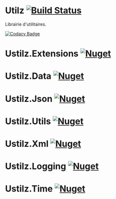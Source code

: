 # Utilz [![Build Status](https://dev.azure.com/tanusland/Ustilz/_apis/build/status/Ustilz-.NET%20Core-CI?branchName=develop)](https://dev.azure.com/tanusland/Ustilz/_build/latest?definitionId=4&branchName=develop)

Librairie d'utilitaires.

[![Codacy Badge](https://api.codacy.com/project/badge/Grade/7453787dc56d4be597cb801102942dd9)](https://app.codacy.com/app/avondero/Ustilz?utm_source=github.com&utm_medium=referral&utm_content=avondero/Ustilz&utm_campaign=Badge_Grade_Dashboard)
# Ustilz.Extensions [![Nuget](https://img.shields.io/nuget/dt/Ustilz.Extensions.svg)](https://www.nuget.org/packages/Ustilz.Extensions/)
# Ustilz.Data [![Nuget](https://img.shields.io/nuget/dt/Ustilz.Data.svg)](https://www.nuget.org/packages/Ustilz.Data/)
# Ustilz.Json [![Nuget](https://img.shields.io/nuget/dt/Ustilz.Json.svg)](https://www.nuget.org/packages/Ustilz.Json/)
# Ustilz.Utils [![Nuget](https://img.shields.io/nuget/dt/Ustilz.Utils.svg)](https://www.nuget.org/packages/Ustilz.Utils/)
# Ustilz.Xml [![Nuget](https://img.shields.io/nuget/dt/Ustilz.Xml.svg)](https://www.nuget.org/packages/Ustilz.Xml/)
# Ustilz.Logging [![Nuget](https://img.shields.io/nuget/dt/Ustilz.Logging.svg)](https://www.nuget.org/packages/Ustilz.Logging/)
# Ustilz.Time [![Nuget](https://img.shields.io/nuget/dt/Ustilz.Time.svg)](https://www.nuget.org/packages/Ustilz.Time/)

